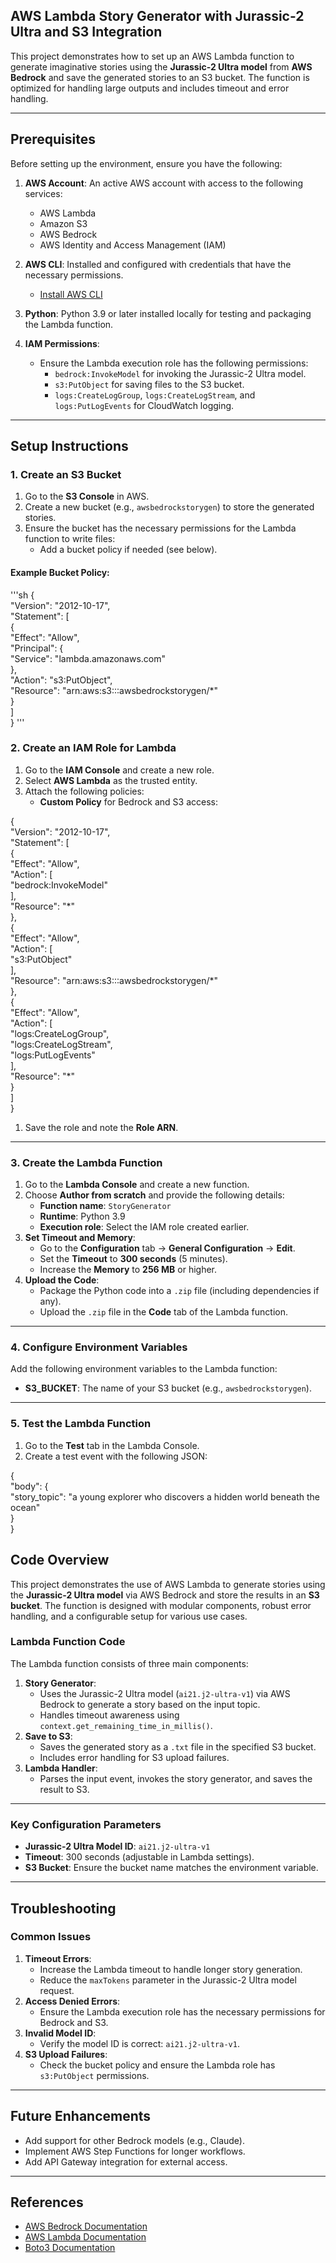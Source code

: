 ## **AWS Lambda Story Generator with Jurassic-2 Ultra and S3 Integration**

This project demonstrates how to set up an AWS Lambda function to generate imaginative stories using the **Jurassic-2 Ultra model** from **AWS Bedrock** and save the generated stories to an S3 bucket. The function is optimized for handling large outputs and includes timeout and error handling.

---

## **Prerequisites**

Before setting up the environment, ensure you have the following:

1. **AWS Account**: An active AWS account with access to the following services:

   * AWS Lambda  
   * Amazon S3  
   * AWS Bedrock  
   * AWS Identity and Access Management (IAM)  
2. **AWS CLI**: Installed and configured with credentials that have the necessary permissions.

   * [Install AWS CLI](https://docs.aws.amazon.com/cli/latest/userguide/install-cliv2.html)  
3. **Python**: Python 3.9 or later installed locally for testing and packaging the Lambda function.

4. **IAM Permissions**:

   * Ensure the Lambda execution role has the following permissions:  
     * `bedrock:InvokeModel` for invoking the Jurassic-2 Ultra model.  
     * `s3:PutObject` for saving files to the S3 bucket.  
     * `logs:CreateLogGroup`, `logs:CreateLogStream`, and `logs:PutLogEvents` for CloudWatch logging.

---

## **Setup Instructions**

### **1\. Create an S3 Bucket**

1. Go to the **S3 Console** in AWS.  
2. Create a new bucket (e.g., `awsbedrockstorygen`) to store the generated stories.  
3. Ensure the bucket has the necessary permissions for the Lambda function to write files:  
   * Add a bucket policy if needed (see below).

#### **Example Bucket Policy:**
'''sh
{  
  "Version": "2012-10-17",  
  "Statement": \[  
    {  
      "Effect": "Allow",  
      "Principal": {  
        "Service": "lambda.amazonaws.com"  
      },  
      "Action": "s3:PutObject",  
      "Resource": "arn:aws:s3:::awsbedrockstorygen/\*"  
    }  
  \]  
}
'''
### **2\. Create an IAM Role for Lambda**

1. Go to the **IAM Console** and create a new role.  
2. Select **AWS Lambda** as the trusted entity.  
3. Attach the following policies:  
   * **Custom Policy** for Bedrock and S3 access:

{  
  "Version": "2012-10-17",  
  "Statement": \[  
    {  
      "Effect": "Allow",  
      "Action": \[  
        "bedrock:InvokeModel"  
      \],  
      "Resource": "\*"  
    },  
    {  
      "Effect": "Allow",  
      "Action": \[  
        "s3:PutObject"  
      \],  
      "Resource": "arn:aws:s3:::awsbedrockstorygen/\*"  
    },  
    {  
      "Effect": "Allow",  
      "Action": \[  
        "logs:CreateLogGroup",  
        "logs:CreateLogStream",  
        "logs:PutLogEvents"  
      \],  
      "Resource": "\*"  
    }  
  \]  
}

1. Save the role and note the **Role ARN**.

---

### **3\. Create the Lambda Function**

1. Go to the **Lambda Console** and create a new function.  
2. Choose **Author from scratch** and provide the following details:  
   * **Function name**: `StoryGenerator`  
   * **Runtime**: Python 3.9  
   * **Execution role**: Select the IAM role created earlier.  
3. **Set Timeout and Memory**:  
   * Go to the **Configuration** tab → **General Configuration** → **Edit**.  
   * Set the **Timeout** to **300 seconds** (5 minutes).  
   * Increase the **Memory** to **256 MB** or higher.  
4. **Upload the Code**:  
   * Package the Python code into a `.zip` file (including dependencies if any).  
   * Upload the `.zip` file in the **Code** tab of the Lambda function.

---

### **4\. Configure Environment Variables**

Add the following environment variables to the Lambda function:

* **S3\_BUCKET**: The name of your S3 bucket (e.g., `awsbedrockstorygen`).

---

### **5\. Test the Lambda Function**

1. Go to the **Test** tab in the Lambda Console.  
2. Create a test event with the following JSON:

{  
  "body": {  
    "story\_topic": "a young explorer who discovers a hidden world beneath the ocean"  
  }  
}

## **Code Overview**

This project demonstrates the use of AWS Lambda to generate stories using the **Jurassic-2 Ultra model** via AWS Bedrock and store the results in an **S3 bucket**. The function is designed with modular components, robust error handling, and a configurable setup for various use cases. 

### **Lambda Function Code**

The Lambda function consists of three main components:

1. **Story Generator**:  
   * Uses the Jurassic-2 Ultra model (`ai21.j2-ultra-v1`) via AWS Bedrock to generate a story based on the input topic.  
   * Handles timeout awareness using `context.get_remaining_time_in_millis()`.  
2. **Save to S3**:  
   * Saves the generated story as a `.txt` file in the specified S3 bucket.  
   * Includes error handling for S3 upload failures.  
3. **Lambda Handler**:  
   * Parses the input event, invokes the story generator, and saves the result to S3.

---

### **Key Configuration Parameters**

* **Jurassic-2 Ultra Model ID**: `ai21.j2-ultra-v1`  
* **Timeout**: 300 seconds (adjustable in Lambda settings).  
* **S3 Bucket**: Ensure the bucket name matches the environment variable.

---

## **Troubleshooting**

### **Common Issues**

1. **Timeout Errors**:  
   * Increase the Lambda timeout to handle longer story generation.  
   * Reduce the `maxTokens` parameter in the Jurassic-2 Ultra model request.  
2. **Access Denied Errors**:  
   * Ensure the Lambda execution role has the necessary permissions for Bedrock and S3.  
3. **Invalid Model ID**:  
   * Verify the model ID is correct: `ai21.j2-ultra-v1`.  
4. **S3 Upload Failures**:  
   * Check the bucket policy and ensure the Lambda role has `s3:PutObject` permissions.

---

## **Future Enhancements**

* Add support for other Bedrock models (e.g., Claude).  
* Implement AWS Step Functions for longer workflows.  
* Add API Gateway integration for external access.

---

## **References**

* [AWS Bedrock Documentation](https://docs.aws.amazon.com/bedrock/latest/userguide/what-is-bedrock.html)  
* [AWS Lambda Documentation](https://docs.aws.amazon.com/lambda/latest/dg/welcome.html)  
* [Boto3 Documentation](https://boto3.amazonaws.com/v1/documentation/api/latest/index.html)

